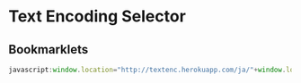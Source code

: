# Text Encoding Selector

## Bookmarklets

```javascript
javascript:window.location="http://textenc.herokuapp.com/ja/"+window.location
```
